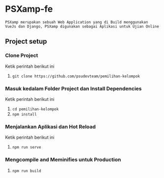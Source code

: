 # PSXamp-fe
```PSXamp merupakan sebuah Web Application yang di Build menggunakan VueJs dan Django, PSXamp digunakan sebagai Aplikasi untuk Ujian Online```

## Project setup

### Clone Project
Ketik perintah berikut ini 
1. ```git clone https://github.com/psudevteam/pemilihan-kelompok```

### Masuk kedalam Folder Project dan Install Dependencies
Ketik perintah berikut ini
1. ```cd pemilihan-kelompok```
2. ```npm install```

### Menjalankan Aplikasi dan Hot Reload 
Ketik perintah berikut ini
1. ```npm run serve```

### Mengcompile and Meminifies untuk Production
1. ```npm run build```

